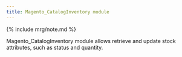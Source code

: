```yaml
---
title: Magento_CatalogInventory module
---
```


{% include mrg/note.md %}

Magento_CatalogInventory module allows retrieve and update stock attributes, such as status and quantity.


